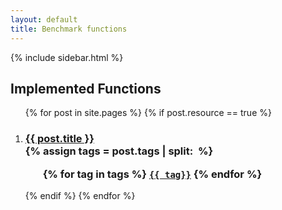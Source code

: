 ```yaml
---
layout: default
title: Benchmark functions
---
```

{% include sidebar.html %}
<div class="home">

  <h2>Implemented Functions</h2>

  <ol >
    {% for post in site.pages %}
	{% if post.resource == true %}
      <li>
        <h3>
          <a href="{{ post.url | prepend: site.baseurl }}">{{ post.title }}</a>
		  <br />
		{% assign tags = post.tags | split:&nbsp; %}
		<ul>
			{% for tag in tags %}
			<code><a class="fcntag" href="{{ tag | prepend:'/' | prepend: site.baseurl }}">{{ tag}}</a></code>
			{% endfor %}
		</ul>
        </h3>
      </li>
    {% endif %}
	{% endfor %}
  </ol>

</div>